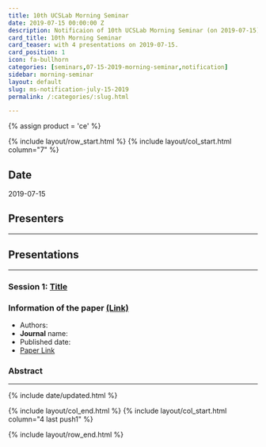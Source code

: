 ```yaml
---
title: 10th UCSLab Morning Seminar
date: 2019-07-15 00:00:00 Z
description: Notificaion of 10th UCSLab Morning Seminar (on 2019-07-15)
card_title: 10th Morning Seminar
card_teaser: with 4 presentations on 2019-07-15.
card_position: 1
icon: fa-bullhorn
categories: [seminars,07-15-2019-morning-seminar,notification]
sidebar: morning-seminar
layout: default
slug: ms-notification-july-15-2019
permalink: /:categories/:slug.html

---
```


{% assign product = 'ce' %}

{% include layout/row_start.html %}
{% include layout/col_start.html column="7" %}

## Date
2019-07-15

## Presenters

---
## Presentations

---

### Session 1: [Title](-)

### Information of the paper [(Link)]()
+ Authors:
+ **Journal** name: 
+ Published date: 
+ [Paper Link]()


### Abstract

---






{% include date/updated.html %}

{% include layout/col_end.html %}
{% include layout/col_start.html column="4 last push1" %}

{% include layout/row_end.html %}
